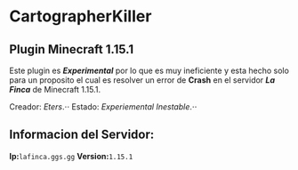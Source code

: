 # CartographerKiller
## Plugin Minecraft 1.15.1
Este plugin es **_Experimental_** por lo que es muy ineficiente y esta hecho solo para un proposito
el cual es resolver un error de **Crash** en el servidor **_La Finca_** de Minecraft 1.15.1.

Creador: *Eters*.⋅⋅
Estado: *Experiemental Inestable*.⋅⋅

## **Informacion del Servidor**:
**Ip:**`lafinca.ggs.gg`
**Version:**`1.15.1`
